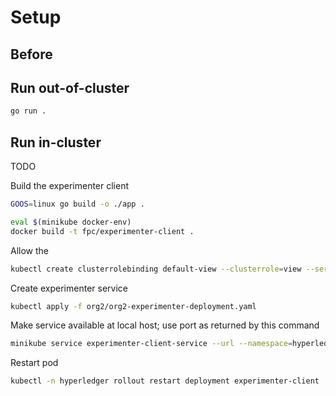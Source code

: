 # Setup

## Before 

## Run out-of-cluster

```bash
go run .
```

## Run in-cluster

TODO

Build the experimenter client
```bash
GOOS=linux go build -o ./app .
```

```bash
eval $(minikube docker-env)
docker build -t fpc/experimenter-client .
```

Allow the 
```bash
kubectl create clusterrolebinding default-view --clusterrole=view --serviceaccount=hyperledger:default
```

Create experimenter service
```bash
kubectl apply -f org2/org2-experimenter-deployment.yaml
```

Make service available at local host; use port as returned by this command
```bash
minikube service experimenter-client-service --url --namespace=hyperledger
```

Restart pod
```bash
kubectl -n hyperledger rollout restart deployment experimenter-client
```